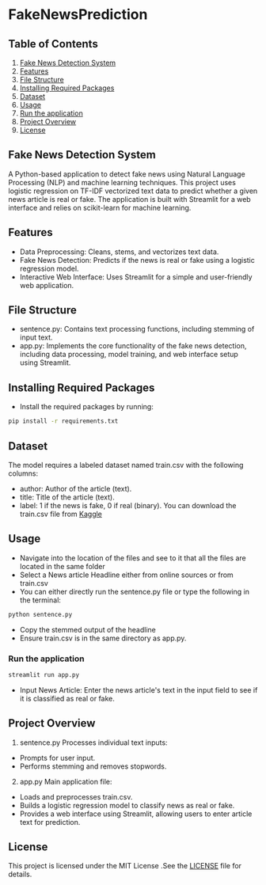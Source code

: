 # FakeNewsPrediction

## Table of Contents 
1. [Fake News Detection System](#fake-news-detection-system)
2. [Features](#features)
3. [File Structure](#file-structure)
4. [Installing Required Packages](#installing-required-packages)
5. [Dataset](#dataset)
6. [Usage](#usage)
7. [Run the application](#run-the-application)
8. [Project Overview](#project-overview)
9. [License](#license)

## Fake News Detection System <a name="fake-news-detection-system"></a>
A Python-based application to detect fake news using Natural Language Processing (NLP) and machine learning techniques. This project uses logistic regression on TF-IDF vectorized text data to predict whether a given news article is real or fake. The application is built with Streamlit for a web interface and relies on scikit-learn for machine learning.

## Features <a name="features"></a>
- Data Preprocessing: Cleans, stems, and vectorizes text data.
- Fake News Detection: Predicts if the news is real or fake using a logistic regression model.
- Interactive Web Interface: Uses Streamlit for a simple and user-friendly web application.

## File Structure <a name="file-structure"></a>
- sentence.py: Contains text processing functions, including stemming of input text.
- app.py: Implements the core functionality of the fake news detection, including data processing, model training, and web interface setup using Streamlit.

## Installing Required Packages <a name="installing-required-packages"></a>
- Install the required packages by running:
```bash
pip install -r requirements.txt
```

## Dataset <a name="dataset"></a>
The model requires a labeled dataset named train.csv with the following columns:
- author: Author of the article (text).
- title: Title of the article (text).
- label: 1 if the news is fake, 0 if real (binary).
You can download the train.csv file from [Kaggle](https://www.kaggle.com/competitions/fake-news/data?select=train.csv)

## Usage <a name="usage"></a>
- Navigate into the location of the files and see to it that all the files are located in the same folder
- Select a News article Headline either from online sources or from train.csv
- You can either directly run the sentence.py file or type the following in the terminal:
```bash
python sentence.py
```
- Copy the stemmed output of the headline
- Ensure train.csv is in the same directory as app.py.

### Run the application <a name="run-the-application"></a>
```bash
streamlit run app.py
```
- Input News Article: Enter the news article's text in the input field to see if it is classified as real or fake.

## Project Overview <a name="project-overview"></a>
1. sentence.py
Processes individual text inputs:
- Prompts for user input.
- Performs stemming and removes stopwords.
2. app.py
Main application file:
- Loads and preprocesses train.csv.
- Builds a logistic regression model to classify news as real or fake.
- Provides a web interface using Streamlit, allowing users to enter article text for prediction.

## License <a name="license"></a>
This project is licensed under the MIT License .See the [LICENSE](LICENSE) file for details.